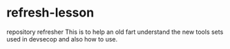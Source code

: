 # refresh-lesson
repository refresher
This is to help an old fart understand the new tools sets used in devsecop and also how to use.
